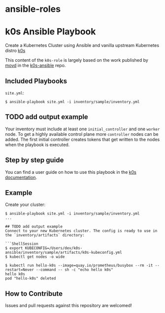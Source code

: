 # ansible-roles

# k0s Ansible Playbook

Create a Kubernetes Cluster using Ansible and vanilla upstream Kubernetes distro [k0s](https://github.com/k0sproject/k0s)

This content of the `k0s-role` is largely based on the work published by [movd](https://github.com/movd) in the [k0s-ansible](https://github.com/movd/k0s-ansible) repo.
## Included Playbooks

`site.yml`:

```ShellSession
$ ansible-playbook site.yml -i inventory/sample/inventory.yml
```

## TODO add output example

Your inventory must include at least one `initial_controller` and one `worker` node. To get a highly available control plane more `controller` nodes can be added. The first initial controller creates tokens that get written to the nodes when the playbook is executed.


## Step by step guide

You can find a user guide on how to use this playbook in the [k0s documentation](https://docs.k0sproject.io/main/examples/ansible-playbook/).

## Example

Create your cluster:

```ShellSession
$ ansible-playbook site.yml -i inventory/sample/inventory.yml
...

## TODO add output example
Connect to your new Kubernetes cluster. The config is ready to use in the `inventory/artifacts` directory:

```ShellSession
$ export KUBECONFIG=/Users/dev/k0s-ansible/inventory/sample/artifacts/k0s-kubeconfig.yml
$ kubectl get nodes -o wide

$ kubectl run hello-k0s --image=quay.io/prometheus/busybox --rm -it --restart=Never --command -- sh -c "echo hello k0s"
hello k0s
pod "hello-k0s" deleted
```

## How to Contribute

Issues and pull requests against this repository are welcomed!
